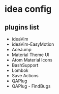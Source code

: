 # idea config

## plugins list

* ideaVim
* ideaVim-EasyMotion
* AceJump
* Material Theme UI
* Atom Material Icons
* BashSupport
* Lombok
* Save Actions
* QAPlug
* QAPlug - FindBugs
